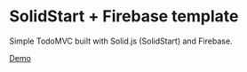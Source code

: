 # SolidStart + Firebase template

Simple TodoMVC built with Solid.js (SolidStart) and Firebase.

[Demo](https://arc-codegolf.web.app/)
